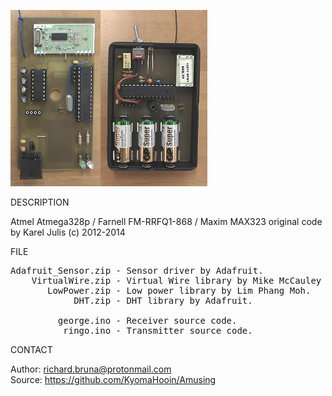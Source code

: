 ![AVR](https://github.com/KyomaHooin/Amusing/raw/master/avr/avr_screen.png "screenshot")

DESCRIPTION

Atmel Atmega328p / Farnell FM-RRFQ1-868 / Maxim MAX323 original code by Karel Julis (c) 2012-2014

FILE
<pre>
Adafruit_Sensor.zip - Sensor driver by Adafruit.
    VirtualWire.zip - Virtual Wire library by Mike McCauley (c) 2008.
       LowPower.zip - Low power library by Lim Phang Moh.
            DHT.zip - DHT library by Adafruit.

         george.ino - Receiver source code.
          ringo.ino - Transmitter source code.
</pre>
CONTACT

Author: richard.bruna@protonmail.com<br>
Source: https://github.com/KyomaHooin/Amusing

